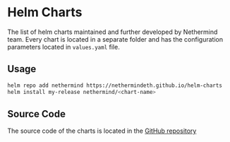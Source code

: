 # Helm Charts

The list of helm charts maintained and further developed by Nethermind team. Every chart is located in a separate folder and has the configuration parameters located in `values.yaml` file.

## Usage

```bash
helm repo add nethermind https://nethermindeth.github.io/helm-charts
helm install my-release nethermind/<chart-name>
```

## Source Code

The source code of the charts is located in the [GitHub repository](https://github.com/NethermindEth/helm-charts)
